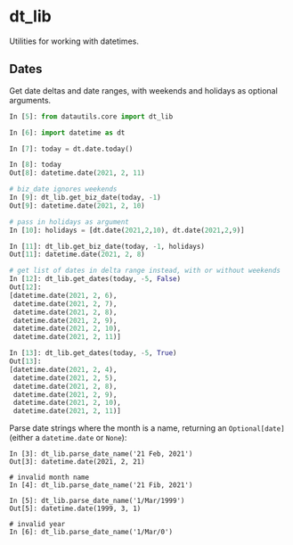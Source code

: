 # dt_lib

Utilities for working with datetimes.

## Dates

Get date deltas and date ranges, with weekends and holidays as optional arguments.

```python
In [5]: from datautils.core import dt_lib

In [6]: import datetime as dt

In [7]: today = dt.date.today()

In [8]: today
Out[8]: datetime.date(2021, 2, 11)

# biz_date ignores weekends
In [9]: dt_lib.get_biz_date(today, -1)
Out[9]: datetime.date(2021, 2, 10)

# pass in holidays as argument
In [10]: holidays = [dt.date(2021,2,10), dt.date(2021,2,9)]

In [11]: dt_lib.get_biz_date(today, -1, holidays)
Out[11]: datetime.date(2021, 2, 8)

# get list of dates in delta range instead, with or without weekends
In [12]: dt_lib.get_dates(today, -5, False)
Out[12]: 
[datetime.date(2021, 2, 6),
 datetime.date(2021, 2, 7),
 datetime.date(2021, 2, 8),
 datetime.date(2021, 2, 9),
 datetime.date(2021, 2, 10),
 datetime.date(2021, 2, 11)]

In [13]: dt_lib.get_dates(today, -5, True)
Out[13]: 
[datetime.date(2021, 2, 4),
 datetime.date(2021, 2, 5),
 datetime.date(2021, 2, 8),
 datetime.date(2021, 2, 9),
 datetime.date(2021, 2, 10),
 datetime.date(2021, 2, 11)]
```

Parse date strings where the month is a name, returning an `Optional[date]` (either a `datetime.date` or `None`):

```
In [3]: dt_lib.parse_date_name('21 Feb, 2021')
Out[3]: datetime.date(2021, 2, 21)

# invalid month name
In [4]: dt_lib.parse_date_name('21 Fib, 2021')

In [5]: dt_lib.parse_date_name('1/Mar/1999')
Out[5]: datetime.date(1999, 3, 1)

# invalid year
In [6]: dt_lib.parse_date_name('1/Mar/0')

```
